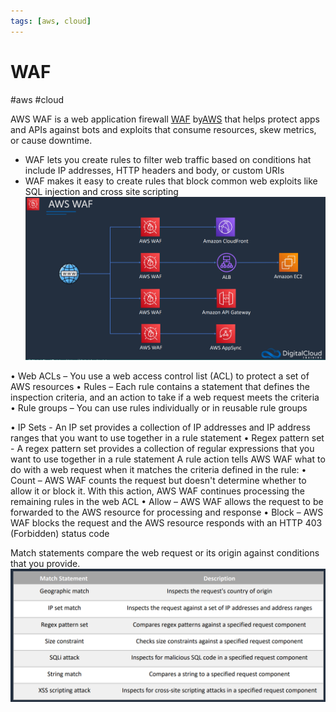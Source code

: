 ```yaml
---
tags: [aws, cloud]
---
```

# WAF

#aws #cloud 

AWS WAF is a web application firewall [WAF](Cyber%20Security/Cloud%20Security/WAF.md) by[AWS](Cloud%20Computing/AWS/AWS.md) that helps protect apps and APIs against bots and exploits that consume resources, skew metrics, or cause downtime.

- WAF lets you create rules to filter web traffic based on conditions  hat include IP addresses, HTTP headers and body, or custom URIs
- WAF makes it easy to create rules that block common web exploits like SQL injection and cross site scripting
![](Attachments/Pasted%20image%2020230322010416.png)


• Web ACLs – You use a web access control list (ACL) to protect a set of AWS resources
• Rules – Each rule contains a statement that defines the inspection criteria, and an action to take if a web request meets the criteria
• Rule groups – You can use rules individually or in reusable rule groups

• IP Sets - An IP set provides a collection of IP addresses and IP address ranges that you want to use together in a rule statement
• Regex pattern set - A regex pattern set provides a collection of regular expressions that you want to use together in a rule statement
A rule action tells AWS WAF what to do with a web request when it matches the criteria defined in the rule: 
• Count – AWS WAF counts the request but doesn't determine whether to allow it or block it. With this action, AWS WAF continues processing the remaining rules in the web ACL 
• Allow – AWS WAF allows the request to be forwarded to the AWS resource for processing and response 
• Block – AWS WAF blocks the request and the AWS resource responds with an HTTP 403 (Forbidden) status code

Match statements compare the web request or its origin against conditions that you provide.
![](Attachments/Pasted%20image%2020230322010733.png)
